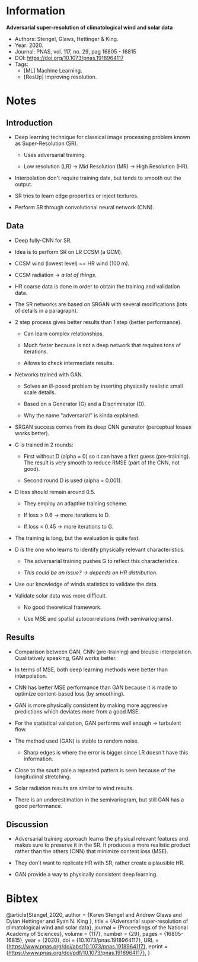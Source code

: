 # Information

**Adversarial super-resolution of climatological wind and solar data**

- Authors: Stengel, Glaws, Hettinger & King.
- Year: 2020.
- Journal: PNAS, vol. 117, no. 29, pag 16805 - 16815
- DOI: https://doi.org/10.1073/pnas.1918964117
- Tags:
    - [ML] Machine Learning.
    - [ResUp] Improving resolution.

# Notes

## Introduction

- Deep learning technique for classical image processing problem known as
  Super-Resolution (SR).

    - Uses adversarial training.

    - Low resolution (LR) -> Mid Resolution (MR) -> High Resolution (HR).

- Interpolation don't require training data, but tends to smooth out the
  output.

- SR tries to learn edge properties or inject textures.

- Perform SR through convolutional neural network (CNN).

## Data

- Deep fully-CNN for SR.

- Idea is to perform SR on LR CCSM (a GCM).

- CCSM wind (lowest level) ~= HR wind (100 m).

- CCSM radiation -> _a lot of things_.

- HR coarse data is done in order to obtain the training and validation data.

- The SR networks are based on SRGAN with several modifications (lots of
  details in a paragraph).

- 2 step process gives better results than 1 step (better performance).

    - Can learn complex relationships.

    - Much faster because is not a deep network that requires tons of
      iterations.

    - Allows to check intermediate results.

- Networks trained with GAN.

    - Solves an ill-posed problem by inserting physically realistic small scale
      details.

    - Based on a Generator (G) and a Discriminator (D).

    - Why the name "adversarial" is kinda explained.

- SRGAN success comes from its deep CNN generator (perceptual losses works
  better).

- G is trained in 2 rounds:

    - First without D (alpha = 0) so it can have a first guess (pre-training).
      The result is very smooth to reduce RMSE (part of the CNN, not good).

    - Second round D is used (alpha = 0.001).

- D loss should remain around 0.5.

    - They employ an adaptive training scheme.

    - If loss > 0.6 -> more iterations to D.

    - If loss < 0.45 -> more iterations to G.

- The training is long, but the evaluation is quite fast.

- D is the one who learns to identify physically relevant characteristics.

    - The adversarial training pushes G to reflect this characteristics.

    - _This could be an issue? -> depends on HR distribution._

- Use our knowledge of winds statistics to validate the data.

- Validate solar data was more difficult.

    - No good theoretical framework.

    - Use MSE and spatial autocorrelations (with semivariograms).

## Results

- Comparison between GAN, CNN (pre-training) and bicubic interpolation.
  Qualitatively speaking, GAN works better.

- In terms of MSE, both deep learning methods were better than interpolation.

- CNN has better MSE performance than GAN because it is made to optimize
  content-based loss (by smoothing).

- GAN is more physically consistent by making more aggressive predictions which
  deviates more from a good MSE.

- For the statistical validation, GAN performs well enough -> turbulent flow.

- The method used (GAN) is stable to random noise.

    - Sharp edges is where the error is bigger since LR doesn't have this
      information.

- Close to the south pole a repeated pattern is seen because of the longitudinal
  stretching.

- Solar radiation results are similar to wind results.

- There is an underestimation in the semivariogram, but still GAN has a good
  performance.

## Discussion

- Adversarial training approach learns the physical relevant features and makes
  sure to preserve it in the SR. It produces a more realistic product rather than
  the others (CNN) that minimize content loss (MSE).

- They don't want to replicate HR with SR, rather create a plausible HR.

- GAN provide a way to physically consistent deep learning. 

# Bibtex

@article{Stengel_2020,
    author = {Karen Stengel  and Andrew Glaws  and Dylan Hettinger  and Ryan N. King },
    title = {Adversarial super-resolution of climatological wind and solar data},
    journal = {Proceedings of the National Academy of Sciences},
    volume = {117},
    number = {29},
    pages = {16805-16815},
    year = {2020},
    doi = {10.1073/pnas.1918964117},
    URL = {https://www.pnas.org/doi/abs/10.1073/pnas.1918964117},
    eprint = {https://www.pnas.org/doi/pdf/10.1073/pnas.1918964117},
}
